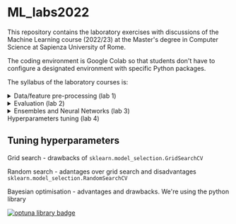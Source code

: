 # ML_labs2022
This repository contains the laboratory exercises with discussions of the Machine Learning course (2022/23) at the Master's degree in Computer Science at Sapienza University of Rome.

The coding environment is Google Colab so that students don't have to configure a designated environment with specific Python packages.

The syllabus of the laboratory courses is:

<details>
<summary>
Data/feature pre-processing (lab 1)
</summary>

## Data feature pre-processing
Data cleaning - missing, inconsistend, and noisy data.

Missing values - univariate vs multivariate, and nearest neighbour imputation

Feature scaling - standard, min-max, max-abs scaling, or mapping to uniform/Gaussian distributions

Feature normalisation

Encoding - pitfalls of encoding categorical data, embeddings (CBOW, Skip-gram)

Feature discretisation - k-bins,  feature binarisation

Label/class balancing - up-sample minority class vs down-sample majority class, and advanced techniques
</details>


<details>
<summary>
Evaluation (lab 2)
</summary>

## Evaluating an ML model
Confusion matrix - example of binary and multi-class classification

Classification metrics - binary classification, multi-class classification, micro/macro/weighted averages

Pitfalls of class imbalance on evaluating correctly

Training/test data splitting - random split drawbacks, cross-vsalidation, k-fold stratified cross-validation
</details>

<details>
<summary>
Ensembles and Neural Networks (lab 3)
</summary>

## Ensembles and NNs
Ensembles - bagging meta estimator, forests of randomised trees (RandomForestClassifier/Regressor, ExtraTreeClassifier/Regressor), AdaBoost, stacked ensembles

Multilayer Perceptron (MLP) - classification, regression, regularisation using ```import sklearn.neural_network.MLPClassifier as NN``` and ```import sklearn.neural_network.MLPRegressor as NN```
</details>

<summary>
Hyperparameters tuning (lab 4)
</summary>

## Tuning hyperparameters
Grid search - drawbacks of ```sklearn.model_selection.GridSearchCV```

Random search - adantages over grid search and disadvantages ```sklearn.model_selection.RandomSearchCV```

Bayesian optimisation - advantages and drawbacks. We're using the python library <div id="optuna"><a href="https://optuna.org/"><img src="https://optuna.org/assets/img/optuna-logo.png" alt="optuna library badge"/></a></div>
</details>
